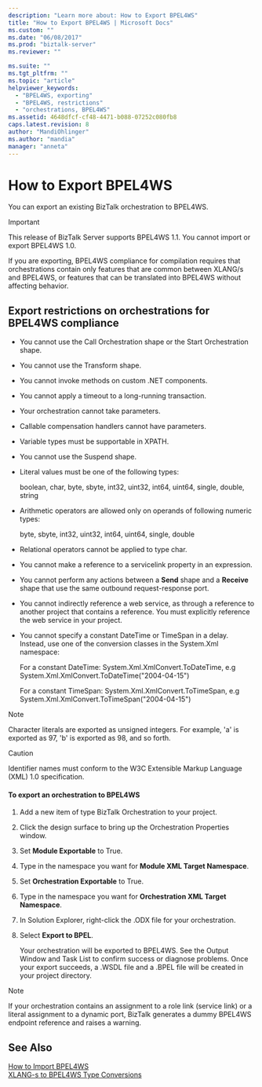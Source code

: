 ```yaml
---
description: "Learn more about: How to Export BPEL4WS"
title: "How to Export BPEL4WS | Microsoft Docs"
ms.custom: ""
ms.date: "06/08/2017"
ms.prod: "biztalk-server"
ms.reviewer: ""

ms.suite: ""
ms.tgt_pltfrm: ""
ms.topic: "article"
helpviewer_keywords: 
  - "BPEL4WS, exporting"
  - "BPEL4WS, restrictions"
  - "orchestrations, BPEL4WS"
ms.assetid: 4648dfcf-cf48-4471-b088-07252c080fb8
caps.latest.revision: 8
author: "MandiOhlinger"
ms.author: "mandia"
manager: "anneta"
---
```

# How to Export BPEL4WS
You can export an existing BizTalk orchestration to BPEL4WS.  
  
> [!IMPORTANT]
>  This release of BizTalk Server supports BPEL4WS 1.1. You cannot import or export BPEL4WS 1.0.  
  
 If you are exporting, BPEL4WS compliance for compilation requires that orchestrations contain only features that are common between XLANG/s and BPEL4WS, or features that can be translated into BPEL4WS without affecting behavior.  
  
## Export restrictions on orchestrations for BPEL4WS compliance  
  
-   You cannot use the Call Orchestration shape or the Start Orchestration shape.  
  
-   You cannot use the Transform shape.  
  
-   You cannot invoke methods on custom .NET components.  
  
-   You cannot apply a timeout to a long-running transaction.  
  
-   Your orchestration cannot take parameters.  
  
-   Callable compensation handlers cannot have parameters.  
  
-   Variable types must be supportable in XPATH.  
  
-   You cannot use the Suspend shape.  
  
-   Literal values must be one of the following types:  
  
     boolean, char, byte, sbyte, int32, uint32, int64, uint64, single, double, string  
  
-   Arithmetic operators are allowed only on operands of following numeric types:  
  
     byte, sbyte, int32, uint32, int64, uint64, single, double  
  
-   Relational operators cannot be applied to type char.  
  
-   You cannot make a reference to a servicelink property in an expression.  
  
-   You cannot perform any actions between a **Send** shape and a **Receive** shape that use the same outbound request-response port.  
  
-   You cannot indirectly reference a web service, as through a reference to another project that contains a reference. You must explicitly reference the web service in your project.  
  
-   You cannot specify a constant DateTime or TimeSpan in a delay. Instead, use one of the conversion classes in the System.Xml namespace:  
  
     For a constant DateTime: System.Xml.XmlConvert.ToDateTime, e.g System.Xml.XmlConvert.ToDateTime("2004-04-15")  
  
     For a constant TimeSpan: System.Xml.XmlConvert.ToTimeSpan, e.g System.Xml.XmlConvert.ToTimeSpan("2004-04-15")  
  
> [!NOTE]
>  Character literals are exported as unsigned integers. For example, 'a' is exported as 97, 'b' is exported as 98, and so forth.  
  
> [!CAUTION]
>  Identifier names must conform to the W3C Extensible Markup Language (XML) 1.0 specification.  
  
#### To export an orchestration to BPEL4WS  
  
1.  Add a new item of type BizTalk Orchestration to your project.  
  
2.  Click the design surface to bring up the Orchestration Properties window.  
  
3.  Set **Module Exportable** to True.  
  
4.  Type in the namespace you want for **Module XML Target Namespace**.  
  
5.  Set **Orchestration Exportable** to True.  
  
6.  Type in the namespace you want for **Orchestration XML Target Namespace**.  
  
7.  In Solution Explorer, right-click the .ODX file for your orchestration.  
  
8.  Select **Export to BPEL**.  
  
     Your orchestration will be exported to BPEL4WS. See the Output Window and Task List to confirm success or diagnose problems. Once your export succeeds, a .WSDL file and a .BPEL file will be created in your project directory.  
  
> [!NOTE]
>  If your orchestration contains an assignment to a role link (service link) or a literal assignment to a dynamic port, BizTalk generates a dummy BPEL4WS endpoint reference and raises a warning.  
  
## See Also  
 [How to Import BPEL4WS](../core/how-to-import-bpel4ws.md)   
 [XLANG-s to BPEL4WS Type Conversions](../core/xlang-s-to-bpel4ws-type-conversions.md)

